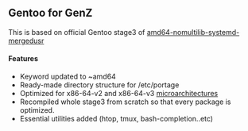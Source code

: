 ## Gentoo for GenZ
This is based on official Gentoo stage3 of [amd64-nomultilib-systemd-mergedusr](https://bouncer.gentoo.org/fetch/root/all/releases/amd64//autobuilds/latest-stage3-amd64-nomultilib-systemd-mergedusr.txt)

#### Features
* Keyword updated to ~amd64
* Ready-made directory structure for /etc/portage
* Optimized for x86-64-v2  and x86-64-v3 [microarchitectures](https://en.wikipedia.org/wiki/X86-64#Microarchitecture_levels)
* Recompiled whole stage3 from scratch so that every package is optimized.
* Essential utilities added (htop, tmux, bash-completion..etc)
